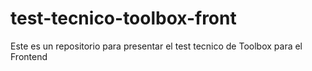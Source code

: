 # test-tecnico-toolbox-front
Este es un repositorio para presentar el test tecnico de Toolbox para el Frontend
